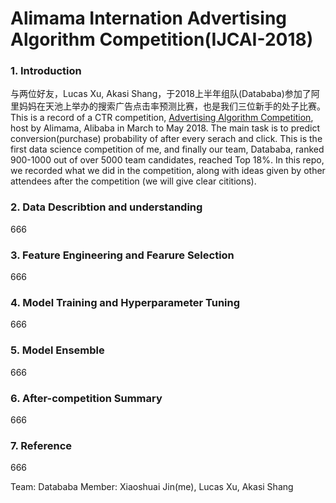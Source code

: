 # Alimama Internation Advertising Algorithm Competition(IJCAI-2018)
### 1. Introduction
与两位好友，Lucas Xu, Akasi Shang，于2018上半年组队(Datababa)参加了阿里妈妈在天池上举办的搜索广告点击率预测比赛，也是我们三位新手的处子比赛。
This is a record of a CTR competition, [Advertising Algorithm Competition](https://tianchi.aliyun.com/competition/introduction.htm?raceId=231647), host by Alimama, Alibaba in March to May 2018. The main task is to predict conversion(purchase) probability of after every serach and click. This is the first data science competition of me, and finally our team, Datababa, ranked 900-1000 out of over 5000 team candidates, reached Top 18%. In this repo, we recorded what we did in the competition, along with ideas given by other attendees after the competition (we will give clear cititions). 

### 2. Data Describtion and understanding
666

### 3. Feature Engineering and Fearure Selection
666

### 4. Model Training and Hyperparameter Tuning
666

### 5. Model Ensemble 
666

### 6. After-competition Summary 
666

### 7. Reference
666



Team: Datababa
Member: Xiaoshuai Jin(me), Lucas Xu,  Akasi Shang

